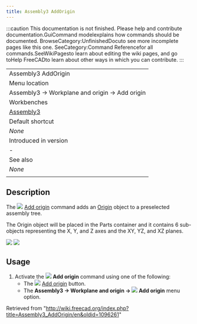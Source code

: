 ```yaml
---
title: Assembly3 AddOrigin
---
```


:::caution
This documentation is not finished. Please help and contribute documentation.GuiCommand modelexplains how commands should be documented. BrowseCategory:UnfinishedDocuto see more incomplete pages like this one. SeeCategory:Command Referencefor all commands.SeeWikiPagesto learn about editing the wiki pages, and go toHelp FreeCADto learn about other ways in which you can contribute.
:::

|                                                         |
| ------------------------------------------------------- |
| Assembly3 AddOrigin                                     |
| Menu location                                           |
| Assembly3 → Workplane and origin → Add origin           |
| Workbenches                                             |
| [Assembly3](/Assembly3_Workbench "Assembly3 Workbench") |
| Default shortcut                                        |
| _None_                                                  |
| Introduced in version                                   |
| -                                                       |
| See also                                                |
| _None_                                                  |
|                                                         |

## Description

The ![](/images/Assembly_Add_Origin.svg) [Add origin](/Assembly3_AddOrigin "Assembly3 AddOrigin") command adds an [Origin](/App_OriginGroupExtension "App OriginGroupExtension") object to a preselected assembly tree.

The Origin object will be placed in the Parts container and it contains 6 sub-objects representing the X, Y, and Z axes and the XY, YZ, and XZ planes.

![](/images/App_Assembly_Add_Origin-01.png) ![](/images/App_OriginGroupExtension-02.png)

## Usage

1. Activate the ![](/images/Assembly_Add_Origin.svg) **Add origin** command using one of the following:
   - The ![](/images/Assembly_Add_Origin.svg) [Add origin](/Assembly3_AddOrigin "Assembly3 AddOrigin") button.
   - The **Assembly3 → Workplane and origin → ![](/images/Assembly_Add_Origin.svg) Add origin** menu option.

Retrieved from "<http://wiki.freecad.org/index.php?title=Assembly3_AddOrigin/en&oldid=1096261>"

